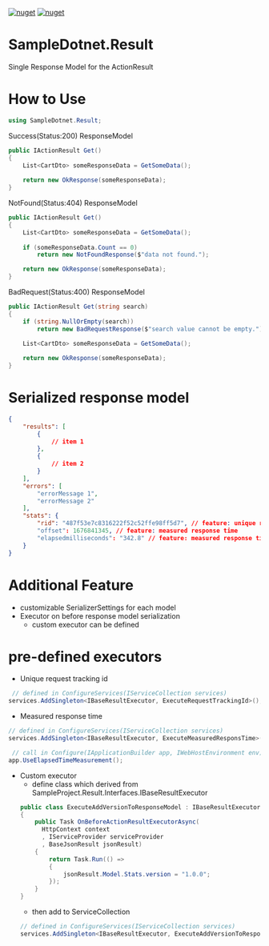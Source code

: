 [![nuget](https://img.shields.io/badge/SampleDotnet.Result-brightgreen.svg?maxAge=259200)](https://www.nuget.org/packages/SampleDotnet.Result)
[![nuget](https://img.shields.io/nuget/v/SampleDotnet.Result.svg)](https://www.nuget.org/packages/SampleDotnet.Result)

# SampleDotnet.Result
Single Response Model for the ActionResult

# How to Use
``` c#
using SampleDotnet.Result;
```
Success(Status:200) ResponseModel
``` c#
public IActionResult Get()
{
    List<CartDto> someResponseData = GetSomeData();
    
    return new OkResponse(someResponseData);
}
```

NotFound(Status:404) ResponseModel
``` c#
public IActionResult Get()
{
    List<CartDto> someResponseData = GetSomeData();
    
    if (someResponseData.Count == 0)
        return new NotFoundResponse($"data not found.");

    return new OkResponse(someResponseData);
}
```

BadRequest(Status:400) ResponseModel
``` c#
public IActionResult Get(string search)
{
    if (string.NullOrEmpty(search))
        return new BadRequestResponse($"search value cannot be empty.");
        
    List<CartDto> someResponseData = GetSomeData();

    return new OkResponse(someResponseData);
}
```


# Serialized response model
``` json
{
    "results": [
        {
            // item 1
        },        
        {
            // item 2
        }
    ],
    "errors": [ 
        "errorMessage 1",
        "errorMessage 2"
    ],
    "stats": {
        "rid": "487f53e7c8316222f52c52ffe98ff5d7", // feature: unique request tracking id
        "offset": 1676841345, // feature: measured response time
        "elapsedmilliseconds": "342.8" // feature: measured response time
    }
}
```

# Additional Feature
- customizable SerializerSettings for each model
- Executor on before response model serialization
  - custom executor can be defined

# pre-defined executors
  - Unique request tracking id
``` c#
 // defined in ConfigureServices(IServiceCollection services)
services.AddSingleton<IBaseResultExecutor, ExecuteRequestTrackingId>();
```
  - Measured response time
``` c#
// defined in ConfigureServices(IServiceCollection services)
services.AddSingleton<IBaseResultExecutor, ExecuteMeasuredResponsTime>();

 // call in Configure(IApplicationBuilder app, IWebHostEnvironment env) before any middlewares
app.UseElapsedTimeMeasurement();
```

  - Custom executor
    - define class which derived from SampleProject.Result.Interfaces.IBaseResultExecutor
    ``` c#
    public class ExecuteAddVersionToResponseModel : IBaseResultExecutor
    {
        public Task OnBeforeActionResultExecutorAsync(
          HttpContext context
          , IServiceProvider serviceProvider
          , BaseJsonResult jsonResult)
        {
            return Task.Run(() =>
            {
                jsonResult.Model.Stats.version = "1.0.0";
            });
        }
    }
    ```
    - then add to ServiceCollection
    ``` c#
    // defined in ConfigureServices(IServiceCollection services)
    services.AddSingleton<IBaseResultExecutor, ExecuteAddVersionToResponseModel>();
    ```
